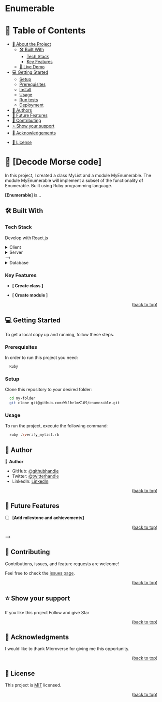 # Enumerable

<a name="readme-top"></a>

<!-- TABLE OF CONTENTS -->

# 📗 Table of Contents

- [📖 About the Project](#about-project)
  - [🛠 Built With](#built-with)
    - [Tech Stack](#tech-stack)
    - [Key Features](#key-features)
  - [🚀 Live Demo](#live-demo)
- [💻 Getting Started](#getting-started)
  - [Setup](#setup)
  - [Prerequisites](#prerequisites)
  - [Install](#install)
  - [Usage](#usage)
  - [Run tests](#run-tests)
  - [Deployment](#deployment)
- [👥 Authors](#authors)
- [🔭 Future Features](#future-features)
- [🤝 Contributing](#contributing)
- [⭐️ Show your support](#support)
- [🙏 Acknowledgements](#acknowledgements)
<!-- - [❓ FAQ (OPTIONAL)](#faq) -->
- [📝 License](#license)

<!-- PROJECT DESCRIPTION -->

# 📖 [Decode Morse code] <a name="about-project"></a>

In this project, I created a class MyList and a module MyEnumerable. The module MyEnumerable will implement a subset of the functionality of Enumerable. Built using Ruby programming language.

**[Enumerable]** is...

## 🛠 Built With <a name="built-with"></a>

### Tech Stack <a name="tech-stack"></a>

 Develop with React.js

<details>
  <summary>Client</summary>
  <ul>
    <li><a href="https://rubyr.org/">Ruby</a></li>
  </ul>
</details>

<details>
  <summary>Server</summary>
  <ul>
    <li>N/A</a></li>
  </ul>
</details> -->

<details>
<summary>Database</summary>
  <ul>
    <li>N/A</li>
  </ul>
</details>

<!-- Features -->

### Key Features <a name="key-features"></a>

- **[ Create class ]**

- **[ Create module ]**

<p align="right">(<a href="#readme-top">back to top</a>)</p>


<!-- ## 🚀 Live Demo <a name="live-demo"></a>


- [Live Demo Link](https://wilhelm-metric-webapp.onrender.com)

<p align="right">(<a href="#readme-top">back to top</a>)</p> -->

<!-- GETTING STARTED -->

## 💻 Getting Started <a name="getting-started"></a>

To get a local copy up and running, follow these steps.

### Prerequisites

In order to run this project you need:

```sh
  Ruby
```

### Setup

Clone this repository to your desired folder:

```sh
  cd my-folder
  git clone git@github.com:WilhelmK109/enumerable.git
```

<!-- ### Install

Install this project with:

```sh
  cd metrics_webapp_project
  npm install
``` -->

### Usage

To run the project, execute the following command:

```sh
  ruby .\verify_mylist.rb
```

<!-- ### Run tests

To run tests, run the following command:

```sh
  npm test
``` -->

<!-- ### Deployment

You can deploy this project using:

```sh
  npm run build
```

<p align="right">(<a href="#readme-top">back to top</a>)</p> -->

<!-- AUTHORS -->

## 👤 Author <a name="authors"></a>

👤 **Author**

- GitHub: [@githubhandle](https://github.com/WilhelmK109)
- Twitter: [@twitterhandle](https://twitter.com/ActiveK7)
- LinkedIn: [LinkedIn](https://www.linkedin.com/in/wilhelm-kamulunga-613675114/)

<p align="right">(<a href="#readme-top">back to top</a>)</p>


## 🔭 Future Features <a name="future-features"></a>

- [ ] **[Add milestone and achievements]**

<p align="right">(<a href="#readme-top">back to top</a>)</p> -->

<!-- CONTRIBUTING -->

## 🤝 Contributing <a name="contributing"></a>

Contributions, issues, and feature requests are welcome!

Feel free to check the [issues page](../../issues/).

<p align="right">(<a href="#readme-top">back to top</a>)</p>

<!-- SUPPORT -->

## ⭐️ Show your support <a name="support"></a>

If you like this project Follow and give Star

<p align="right">(<a href="#readme-top">back to top</a>)</p>

<!-- ACKNOWLEDGEMENTS -->

## 🙏 Acknowledgments <a name="acknowledgements"></a>

I would like to thank Microverse for giving me this opportunity.

<p align="right">(<a href="#readme-top">back to top</a>)</p>


<!-- LICENSE -->

## 📝 License <a name="license"></a>

This project is [MIT](https://github.com/WilhelmK109/enumerable/blob/dev/LICENSE) licensed.

<p align="right">(<a href="#readme-top">back to top</a>)</p>
